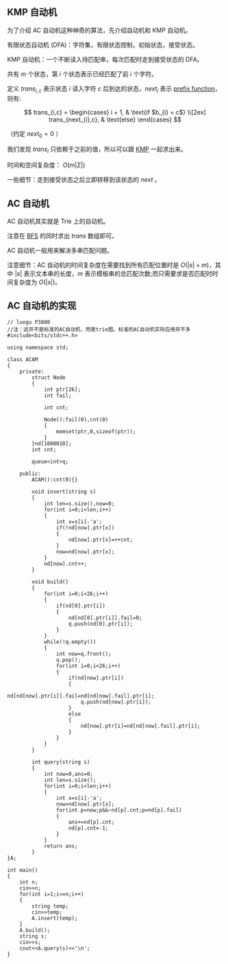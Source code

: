 ## KMP 自动机

为了介绍 AC 自动机这种神奇的算法，先介绍自动机和 KMP 自动机。

有限状态自动机 (DFA)：字符集，有限状态控制，初始状态，接受状态。

KMP 自动机：一个不断读入待匹配串，每次匹配时走到接受状态的 DFA。

共有 $m$ 个状态，第 $i$ 个状态表示已经匹配了前 $i$ 个字符。

定义 $trans_{i,c}$ 表示状态 $i$ 读入字符 $c$ 后到达的状态，$next_{i}$ 表示 [prefix function](../prefix-function)，则有:

$$
trans_{i,c} =
\begin{cases}
i + 1,  & \text{if $b_{i} = c$} \\[2ex]
trans_{next_{i},c}, & \text{else}
\end{cases}
$$

（约定 $next_{0}=0$ ）

我们发现 $trans_{i}$ 只依赖于之前的值，所以可以跟 [KMP](../prefix-function/#knuth-morris-pratt) 一起求出来。

时间和空间复杂度： $O(m|\Sigma|)$ 

一些细节：走到接受状态之后立即转移到该状态的 $next$ 。

## AC 自动机

AC 自动机其实就是 Trie 上的自动机。

注意在 [BFS](/search/bfs) 的同时求出 $trans$ 数组即可。

AC 自动机一般用来解决多串匹配问题。

注意细节：AC 自动机的时间复杂度在需要找到所有匹配位置时是 $O(|s|+m)$，其中 $|s|$ 表示文本串的长度，$m$ 表示模板串的总匹配次数;而只需要求是否匹配时时间复杂度为 $O(|s|)$。

## AC 自动机的实现

```
// luogu P3808
//注：这并不是标准的AC自动机，而是trie图。标准的AC自动机实际应用并不多
#include<bits/stdc++.h>

using namespace std;

class ACAM
{
    private:
        struct Node
        {
            int ptr[26];
            int fail;

            int cnt;

            Node():fail(0),cnt(0)
            {
                memset(ptr,0,sizeof(ptr));
            }
        }nd[1000010];
        int cnt;

        queue<int>q;

    public:
        ACAM():cnt(0){}

        void insert(string s)
        {
            int len=s.size(),now=0;
            for(int i=0;i<len;i++)
            {
                int x=s[i]-'a';
                if(!nd[now].ptr[x])
                {
                    nd[now].ptr[x]=++cnt;
                }
                now=nd[now].ptr[x];
            }
            nd[now].cnt++;
        }

        void build()
        {
            for(int i=0;i<26;i++)
            {
                if(nd[0].ptr[i])
                {
                    nd[nd[0].ptr[i]].fail=0;
                    q.push(nd[0].ptr[i]);
                }
            }
            while(!q.empty())
            {
                int now=q.front();
                q.pop();
                for(int i=0;i<26;i++)
                {
                    if(nd[now].ptr[i])
                    {
                        nd[nd[now].ptr[i]].fail=nd[nd[now].fail].ptr[i];
                        q.push(nd[now].ptr[i]);
                    }
                    else
                    {
                        nd[now].ptr[i]=nd[nd[now].fail].ptr[i];
                    }
                }
            }
        }

        int query(string s)
        {
            int now=0,ans=0;
            int len=s.size();
            for(int i=0;i<len;i++)
            {
                int x=s[i]-'a';
                now=nd[now].ptr[x];
                for(int p=now;p&&~nd[p].cnt;p=nd[p].fail)
                {
                    ans+=nd[p].cnt;
                    nd[p].cnt=-1;
                }
            }
            return ans;
        }
}A;

int main()
{
    int n;
    cin>>n;
    for(int i=1;i<=n;i++)
    {
        string temp;
        cin>>temp;
        A.insert(temp);
    }
    A.build();
    string s;
    cin>>s;
    cout<<A.query(s)<<'\n';
}
```
